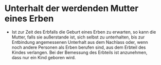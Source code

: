 # Unterhalt der werdenden Mutter eines Erben

- Ist zur Zeit des Erbfalls die Geburt eines Erben zu erwarten, so kann die Mutter, falls sie außerstande ist, sich selbst zu unterhalten, bis zur Entbindung angemessenen Unterhalt aus dem Nachlass oder, wenn noch andere Personen als Erben berufen sind, aus dem Erbteil des Kindes verlangen. Bei der Bemessung des Erbteils ist anzunehmen, dass nur ein Kind geboren wird.

